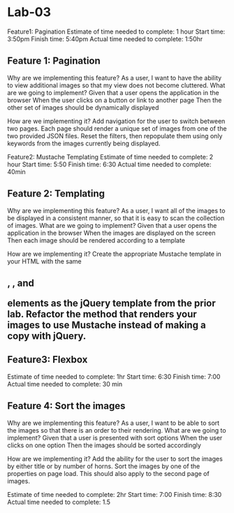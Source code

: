 # Lab-03

Feature1: Pagination
Estimate of time needed to complete: 1 hour
Start time: 3:50pm
Finish time: 5:40pm
Actual time needed to complete: 1:50hr

## Feature 1: Pagination
Why are we implementing this feature?
As a user, I want to have the ability to view additional images so that my view does not become cluttered.
What are we going to implement?
Given that a user opens the application in the browser When the user clicks on a button or link to another page Then the other set of images should be dynamically displayed

How are we implementing it?
Add navigation for the user to switch between two pages. Each page should render a unique set of images from one of the two provided JSON files.
Reset the filters, then repopulate them using only keywords from the images currently being displayed.


Feature2: Mustache Templating
Estimate of time needed to complete: 2 hour
Start time: 5:50
Finish time: 6:30
Actual time needed to complete: 40min

## Feature 2: Templating
Why are we implementing this feature?
As a user, I want all of the images to be displayed in a consistent manner, so that it is easy to scan the collection of images.
What are we going to implement?
Given that a user opens the application in the browser When the images are displayed on the screen Then each image should be rendered according to a template

How are we implementing it?
Create the appropriate Mustache template in your HTML with the same <h2>, <img>, and <p> elements as the jQuery template from the prior lab.
Refactor the method that renders your images to use Mustache instead of making a copy with jQuery.

## Feature3: Flexbox
Estimate of time needed to complete: 1hr
Start time: 6:30
Finish time: 7:00
Actual time needed to complete: 30 min

## Feature 4: Sort the images
Why are we implementing this feature?
As a user, I want to be able to sort the images so that there is an order to their rendering.
What are we going to implement?
Given that a user is presented with sort options When the user clicks on one option Then the images should be sorted accordingly

How are we implementing it?
Add the ability for the user to sort the images by either title or by number of horns.
Sort the images by one of the properties on page load. This should also apply to the second page of images.

Estimate of time needed to complete: 2hr
Start time: 7:00
Finish time: 8:30
Actual time needed to complete: 1.5